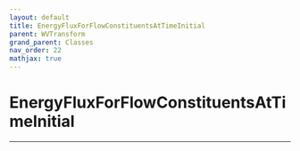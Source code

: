 ```yaml
---
layout: default
title: EnergyFluxForFlowConstituentsAtTimeInitial
parent: WVTransform
grand_parent: Classes
nav_order: 22
mathjax: true
---
```


#  EnergyFluxForFlowConstituentsAtTimeInitial




---

